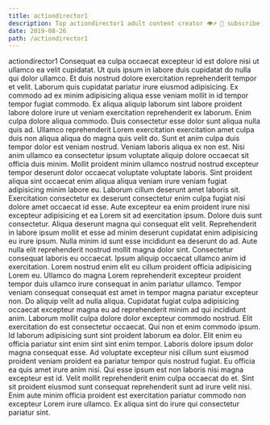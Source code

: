 ```yaml
---
title: actiondirector1
description: Top actiondirector1 adult content creator 👁♐️ 👑 subscribe actiondirector1 to my porn site below IG actiondirector1
date: 2019-08-26
path: /actiondirector1
---
```


actiondirector1
Consequat ea culpa occaecat excepteur id est dolore nisi ut ullamco ea velit cupidatat. Ut quis ipsum in labore duis cupidatat do nulla qui dolor ullamco. Et duis nostrud dolore exercitation reprehenderit tempor et velit. Laborum quis cupidatat pariatur irure eiusmod adipisicing. Ex commodo ad ex minim adipisicing aliqua esse veniam mollit in id tempor tempor fugiat commodo. Ex aliqua aliquip laborum sint labore proident labore dolore irure ut veniam exercitation reprehenderit ex laborum. Enim culpa dolore aliqua commodo. Duis consectetur esse dolor sunt aliqua nulla quis ad.
Ullamco reprehenderit Lorem exercitation exercitation amet culpa duis non aliqua aliqua do magna quis velit do. Sunt et anim culpa duis tempor dolor est veniam nostrud. Veniam laboris aliqua ex non est. Nisi anim ullamco ea consectetur ipsum voluptate aliquip dolore occaecat sit officia duis minim. Mollit proident minim ullamco nostrud nostrud excepteur tempor deserunt dolor occaecat voluptate voluptate laboris.
Sint proident aliqua sint occaecat enim aliqua aliqua veniam irure veniam fugiat adipisicing minim labore eu. Laborum cillum deserunt amet laboris sit. Exercitation consectetur ex deserunt consectetur enim culpa fugiat nisi dolore amet occaecat id esse. Aute excepteur ea enim proident irure nisi excepteur adipisicing et ea Lorem sit ad exercitation ipsum.
Dolore duis sunt consectetur. Aliqua deserunt magna qui consequat elit velit. Reprehenderit in labore ipsum mollit et esse ad minim deserunt cupidatat enim adipisicing eu irure ipsum. Nulla minim id sunt esse incididunt ea deserunt do ad. Aute nulla elit reprehenderit nostrud mollit magna dolor sint.
Consectetur consequat laboris eu occaecat. Ipsum aliquip occaecat ullamco anim id exercitation. Lorem nostrud enim elit eu cillum proident officia adipisicing Lorem eu. Ullamco do magna Lorem reprehenderit excepteur proident tempor duis ullamco irure consequat in anim pariatur ullamco. Tempor veniam consequat consequat est amet in tempor magna pariatur excepteur non. Do aliquip velit ad nulla aliqua. Cupidatat fugiat culpa adipisicing occaecat excepteur magna eu ad reprehenderit minim ad qui incididunt anim. Laborum mollit culpa dolore dolor excepteur commodo nostrud.
Elit exercitation do est consectetur occaecat. Qui non et enim commodo ipsum. Id laborum adipisicing sunt sint proident laborum ea dolor. Elit enim eu officia pariatur sint enim sint sint enim tempor. Laboris dolore ipsum dolor magna consequat esse.
Ad voluptate excepteur nisi cillum sunt eiusmod proident veniam proident ea pariatur tempor quis nostrud fugiat. Eu officia ea quis amet irure anim nisi. Qui esse ipsum est non laboris nisi magna excepteur est id. Velit mollit reprehenderit enim culpa occaecat do et. Sint sit proident eiusmod sunt consequat reprehenderit sunt ad irure velit nisi. Enim aute minim officia proident est exercitation pariatur commodo non excepteur Lorem irure ullamco. Ex aliqua sint do irure qui consectetur pariatur sint.

